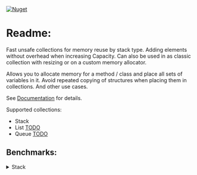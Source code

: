 [![Nuget](https://img.shields.io/nuget/v/StackMemoryCollections?logo=StackMemoryCollections)](https://www.nuget.org/packages/StackMemoryCollections/)

# Readme:
Fast unsafe collections for memory reuse by stack type. Adding elements without overhead when increasing Capacity. Can also be used in as classic collection with resizing or on a custom memory allocator.

Allows you to allocate memory for a method / class and place all sets of variables in it.
Avoid repeated copying of structures when placing them in collections.
And other use cases.

See [Documentation](https://github.com/SoftStoneDevelop/StackMemoryCollections/blob/main/Documentation/Readme.md) for details.

Supported collections:
- Stack
- List [TODO](https://github.com/SoftStoneDevelop/StackMemoryCollections/issues/1)
- Queue [TODO](https://github.com/SoftStoneDevelop/StackMemoryCollections/issues/2)

## Benchmarks:

<details><summary>Stack</summary>

### Primitive types:
Stack elements are primitives: `byte`, `float`, `int`, `short`, `decimal`... .
  
|                     Method |    Size |           Mean | Ratio | Allocated |
|--------------------------- |-------- |---------------:|------:|----------:|
|     **StackMemoryCollections** |     **100** |       **369.2 ns** |  **1.05** |         **400 B** |
| System.Collections.Generic |     100 |       350.0 ns |  1.00 |     456 B |
|                            |         |                |       |           |
|     **StackMemoryCollections** |    **1000** |     **2,777.0 ns** |  **0.81** |         **4000 B** |
| System.Collections.Generic |    1000 |     3,408.0 ns |  1.00 |    4056 B |
|                            |         |                |       |           |
|     **StackMemoryCollections** |   **10000** |    **26,643.4 ns** |  **0.77** |         **40000 B** |
| System.Collections.Generic |   10000 |    34,708.5 ns |  1.00 |   40056 B |
|                            |         |                |       |           |
|     **StackMemoryCollections** |  **100000** |   **279,317.0 ns** |  **0.60** |         **400000 B** |
| System.Collections.Generic |  100000 |   467,766.8 ns |  1.00 |  400098 B |
|                            |         |                |       |           |
|     **StackMemoryCollections** |  **250000** |   **705,213.9 ns** |  **0.60** |       **1000001 B** |
| System.Collections.Generic |  250000 | 1,171,231.2 ns |  1.00 | 1000140 B |
|                            |         |                |       |           |
|     **StackMemoryCollections** |  **500000** | **1,670,376.9 ns** |  **0.71** |       **2000002 B** |
| System.Collections.Generic |  500000 | 2,341,880.7 ns |  1.00 | 2000225 B |
|                            |         |                |       |           |
|     **StackMemoryCollections** | **1000000** | **3,326,526.8 ns** |  **0.71** |       **4000006 B** |
| System.Collections.Generic | 1000000 | 4,683,416.4 ns |  1.00 | 4000393 B |

[Code](https://github.com/SoftStoneDevelop/StackMemoryCollections/blob/main/Src/Benchmarks/Stack/Simple/PrimitiveSimpleJob.cs)
______
  
|                     Method |    Size |          Mean | Ratio |   Allocated |
|--------------------------- |-------- |--------------:|------:|------------:|
|     **StackMemoryCollections** |     **100** |      **56.60 μs** |  **1.04** |           **400 B** |
| System.Collections.Generic |     100 |      54.59 μs |  1.00 |     91200 B |
|                            |         |               |       |             |
|     **StackMemoryCollections** |    **1000** |     **488.73 μs** |  **0.94** |         **4001 B** |
| System.Collections.Generic |    1000 |     519.02 μs |  1.00 |    811200 B |
|                            |         |               |       |             |
|     **StackMemoryCollections** |   **10000** |   **4,809.66 μs** |  **0.90** |         **40007 B** |
| System.Collections.Generic |   10000 |   5,368.13 μs |  1.00 |   8011204 B |
|                            |         |               |       |             |
|     **StackMemoryCollections** |  **100000** |  **48,078.07 μs** |  **0.64** |       **400136 B** |
| System.Collections.Generic |  100000 |  74,574.55 μs |  1.00 |  80019867 B |
|                            |         |               |       |             |
|     **StackMemoryCollections** |  **250000** | **120,246.62 μs** |  **0.65** |       **1000872 B** |
| System.Collections.Generic |  250000 | 186,345.43 μs |  1.00 | 200029085 B |
|                            |         |               |       |             |
|     **StackMemoryCollections** |  **500000** | **240,641.79 μs** |  **0.66** |       **2000235 B** |
| System.Collections.Generic |  500000 | 367,274.71 μs |  1.00 | 400048032 B |
|                            |         |               |       |             |
|     **StackMemoryCollections** | **1000000** | **481,340.25 μs** |  **0.64** |      **4003792 B** |
| System.Collections.Generic | 1000000 | 750,769.20 μs |  1.00 | 800080288 B |
  
[Code](https://github.com/SoftStoneDevelop/StackMemoryCollections/blob/main/Src/Benchmarks/Stack/Optimal/PrimitiveOptimalJob.cs)
______
### Class:
Stack elements are classes.
|                     Method |    Size |            Mean | Ratio |  Allocated |
|--------------------------- |-------- |----------------:|------:|-----------:|
|     **StackMemoryCollections** |     **100** |        **291.6 ns** |  **0.30** |       **1232 B** |
| System.Collections.Generic |     100 |        965.2 ns |  1.00 |     4056 B |
|                            |         |                 |       |            |
|     **StackMemoryCollections** |    **1000** |      **2,223.5 ns** |  **0.24** |       **12032 B** |
| System.Collections.Generic |    1000 |      9,333.2 ns |  1.00 |    40056 B |
|                            |         |                 |       |            |
|     **StackMemoryCollections** |   **10000** |     **21,648.9 ns** |  **0.23** |       **120032 B** |
| System.Collections.Generic |   10000 |     94,883.7 ns |  1.00 |   400056 B |
|                            |         |                 |       |            |
|     **StackMemoryCollections** |  **100000** |    **607,289.0 ns** |  **0.33** |       **1200032 B** |
| System.Collections.Generic |  100000 |  1,877,933.5 ns |  1.00 |  4000158 B |
|                            |         |                 |       |            |
|     **StackMemoryCollections** |  **250000** |  **1,003,259.6 ns** |  **0.10** |       **3000033 B** |
| System.Collections.Generic |  250000 | 10,510,118.3 ns |  1.00 | 10000279 B |
|                            |         |                 |       |            |
|     **StackMemoryCollections** |  **500000** |  **2,834,058.1 ns** |  **0.12** |       **6000034 B** |
| System.Collections.Generic |  500000 | 26,277,167.7 ns |  1.00 | 20000648 B |
|                            |         |                 |       |            |
|     **StackMemoryCollections** | **1000000** |  **5,659,929.6 ns** |  **0.12** |       **12000036 B** |
| System.Collections.Generic | 1000000 | 53,257,801.4 ns |  1.00 | 40000425 B |

[Code](https://github.com/SoftStoneDevelop/StackMemoryCollections/blob/main/Src/Benchmarks/Stack/Simple/ClassSimpleJob.cs)
______

|                     Method |    Size |            Mean | Ratio |    Allocated |
|--------------------------- |-------- |----------------:|------:|-------------:|
|     **StackMemoryCollections** |     **100** |        **35.49 μs** |  **0.23** |         **1232 B** |
| System.Collections.Generic |     100 |       155.84 μs |  1.00 |     811200 B |
|                            |         |                 |       |              |
|     **StackMemoryCollections** |    **1000** |       **332.97 μs** |  **0.22** |         **12032 B** |
| System.Collections.Generic |    1000 |     1,521.58 μs |  1.00 |    8011201 B |
|                            |         |                 |       |              |
|     **StackMemoryCollections** |   **10000** |     **3,348.83 μs** |  **0.23** |         **120034 B** |
| System.Collections.Generic |   10000 |    14,740.49 μs |  1.00 |   80011215 B |
|                            |         |                 |       |              |
|     **StackMemoryCollections** |  **100000** |    **37,512.58 μs** |  **0.11** |         **1200066 B** |
| System.Collections.Generic |  100000 |   340,913.42 μs |  1.00 |  800044536 B |
|                            |         |                 |       |              |
|     **StackMemoryCollections** |  **250000** |    **91,972.42 μs** |  **0.04** |        **3000112 B** |
| System.Collections.Generic |  250000 | 2,222,325.18 μs |  1.00 | 2000068912 B |
|                            |         |                 |       |              |
|     **StackMemoryCollections** |  **500000** |   **180,948.87 μs** |  **0.03** |        **6000192 B** |
| System.Collections.Generic |  500000 | 5,608,830.92 μs |  1.00 | 4000092016 B |
|                            |         |                 |       |              |
|     **StackMemoryCollections** | **1000000** |   **335,629.28 μs** |  **0.04** |       **12002256 B** |
| System.Collections.Generic | 1000000 | 9,305,081.77 μs |  1.00 | 8000081312 B |

[Code](https://github.com/SoftStoneDevelop/StackMemoryCollections/blob/main/Src/Benchmarks/Stack/Optimal/ClassOptimalJob.cs)
______
### Struct:
Stack elements are structures.

|                     Method |    Size |            Mean | Ratio |  Allocated |
|--------------------------- |-------- |----------------:|------:|-----------:|
|     **StackMemoryCollections** |     **100** |        **387.6 ns** |  **0.33** |          **2400 B** |
| System.Collections.Generic |     100 |      1,183.7 ns |  1.00 |     3256 B |
|                            |         |                 |       |            |
|     **StackMemoryCollections** |    **1000** |      **3,246.9 ns** |  **0.28** |          **24000 B** |
| System.Collections.Generic |    1000 |     11,496.5 ns |  1.00 |    32056 B |
|                            |         |                 |       |            |
|     **StackMemoryCollections** |   **10000** |     **41,866.3 ns** |  **0.21** |          **240000 B** |
| System.Collections.Generic |   10000 |    197,441.8 ns |  1.00 |   320090 B |
|                            |         |                 |       |            |
|     **StackMemoryCollections** |  **100000** |    **895,636.1 ns** |  **0.51** |          **2400000 B** |
| System.Collections.Generic |  100000 |  1,973,598.3 ns |  1.00 |  3200392 B |
|                            |         |                 |       |            |
|     **StackMemoryCollections** |  **250000** |  **1,719,951.9 ns** |  **0.42** |        **6000001 B** |
| System.Collections.Generic |  250000 |  4,104,451.0 ns |  1.00 |  8000150 B |
|                            |         |                 |       |            |
|     **StackMemoryCollections** |  **500000** |  **4,265,441.4 ns** |  **0.55** |        **12000002 B** |
| System.Collections.Generic |  500000 |  7,727,996.1 ns |  1.00 | 16000156 B |
|                            |         |                 |       |            |
|     **StackMemoryCollections** | **1000000** |  **8,731,516.6 ns** |  **0.45** |        **24000004 B** |
| System.Collections.Generic | 1000000 | 20,522,355.3 ns |  1.00 | 32000396 B |

[Code](https://github.com/SoftStoneDevelop/StackMemoryCollections/blob/main/Src/Benchmarks/Stack/Simple/StructSimpleJob.cs)
______

|                     Method |    Size |            Mean | Ratio |    Allocated |
|--------------------------- |-------- |----------------:|------:|-------------:|
|           **StackOfJobStruct** |     **100** |        **54.05 μs** |  **0.25** |            **2400 B** |
| System.Collections.Generic |     100 |       219.89 μs |  1.00 |     651200 B |
|                            |         |                 |       |              |
|           **StackOfJobStruct** |    **1000** |       **520.60 μs** |  **0.24** |            **24000 B** |
| System.Collections.Generic |    1000 |     2,139.08 μs |  1.00 |    6411202 B |
|                            |         |                 |       |              |
|           **StackOfJobStruct** |   **10000** |     **5,341.41 μs** |  **0.15** |          **240004 B** |
| System.Collections.Generic |   10000 |    36,358.46 μs |  1.00 |   64017930 B |
|                            |         |                 |       |              |
|           **StackOfJobStruct** |  **100000** |    **53,834.98 μs** |  **0.15** |        **2400107 B** |
| System.Collections.Generic |  100000 |   357,425.35 μs |  1.00 |  640081632 B |
|                            |         |                 |       |              |
|           **StackOfJobStruct** |  **250000** |   **134,170.07 μs** |  **0.17** |        **6000888 B** |
| System.Collections.Generic |  250000 |   768,718.03 μs |  1.00 | 1600028840 B |
|                            |         |                 |       |              |
|           **StackOfJobStruct** |  **500000** |   **271,483.13 μs** |  **0.19** |        **12000240 B** |
| System.Collections.Generic |  500000 | 1,432,699.91 μs |  1.00 | 3200030400 B |
|                            |         |                 |       |              |
|           **StackOfJobStruct** | **1000000** |   **549,009.97 μs** |  **0.14** |       **24003568 B** |
| System.Collections.Generic | 1000000 | 3,855,068.21 μs |  1.00 | 6400079184 B |

[Code](https://github.com/SoftStoneDevelop/StackMemoryCollections/blob/main/Src/Benchmarks/Stack/Optimal/StructOptimalJob.cs)

______

</details>
